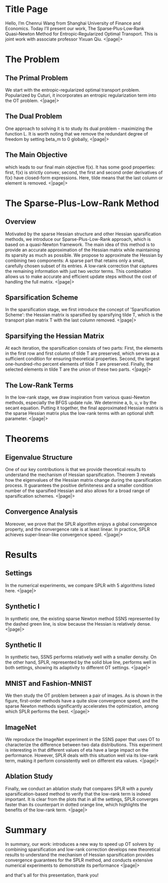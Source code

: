 # Title Page
Hello, I’m Chenrui Wang from Shanghai University of Finance and Economics. Today I’ll present our work, The Sparse‑Plus‑Low‑Rank Quasi‑Newton Method for Entropic‑Regularized Optimal Transport. This is joint work with associate professor Yixuan Qiu. <|page|>

# The Problem
## The Primal Problem
We start with the entropic-regularized optimal transport problem.
Popularized by Cuturi, it incorporates an entropic regularization term into the OT problem. <|page|>

## The Dual Problem
One approach to solving it is to study its dual problem - maximizing the function L.
It is worth noting that we remove the redundant degree of freedom by setting beta_m to 0 globally, <|page|>

## The Main Objective
which leads to our final main objective f(x). It has some good properties: first, f(x) is strictly convex; second, the first and second order derivatives of f(x) have closed-form expressions.
Here, tilde means that the last column or element is removed. <|page|>

# The Sparse-Plus-Low-Rank Method
## Overview
Motivated by the sparse Hessian structure and other Hessian sparsification methods,
we introduce our Sparse-Plus-Low-Rank approach, which is based on a quasi-Newton framework.
The main idea of this method is to provide an accurate approximation of the Hessian matrix while maintaining its sparsity as much as possible.
We propose to approximate the Hessian by combining two components:
    A sparse part that retains only a small, carefully chosen subset of its entries.
    A low‑rank correction that captures the remaining information with just two vector terms.
This combination allows us to make accurate and efficient update steps without the cost of handling the full matrix. <|page|>

## Sparsification Scheme
In the sparsification stage, we first introduce the concept of 'Sparsification Scheme': the Hessian matrix is sparsified by sparsifying tilde T, which is the transport plan matrix T with the last column removed. <|page|>

## Sparsifying the Hessian Matrix
At each iteration, the sparsification consists of two parts:
    First, the elements in the first row and first column of tilde T are preserved, which serves as a sufficient condition for ensuring theoretical properties.
    Second, the largest one-hundred-rho percent elements of tilde T are preserved.
Finally, the selected elements in tilde T are the union of these two parts. <|page|>

## The Low-Rank Terms
In the low-rank stage, we draw inspiration from various quasi-Newton methods, especially the BFGS update rule.
We determine a, b, u, v by the secant equation.
Putting it together, the final approximated Hessian matrix is the sparse Hessian matrix plus the low-rank terms with an optional shift parameter. <|page|>

# Theorems
## Eigenvalue Structure
One of our key contributions is that we provide theoretical results to understand the
mechanism of Hessian sparsification.
Theorem 3 reveals how the eigenvalues of the Hessian matrix change during the sparsification process.
It guarantees the positive definiteness and a smaller condition number of the sparsified Hessian and also allows for a broad range of sparsification schemes. <|page|>

## Convergence Analysis
Moreover, we prove that the SPLR algorithm enjoys a global convergence property, and the convergence rate is at least linear. In practice, SPLR achieves super-linear-like convergence speed. <|page|>

# Results
## Settings
In the numerical experiments, we compare SPLR with 5 algorithms listed here. <|page|>

## Synthetic I
In synthetic one, the existing sparse Newton method SSNS represented by the dashed green line, is slow because the Hessian is relatively dense. <|page|>

## Synthetic II
In synthetic two, SSNS performs relatively well with a smaller density.
On the other hand, SPLR, represented by the solid blue line, performs well in both settings, showing its adaptivity to different OT settings. <|page|>

## MNIST and Fashion-MNIST
We then study the OT problem between a pair of images.
As is shown in the figure, first-order methods have a quite slow convergence speed, and the sparse Newton methods significantly accelerates the optimization, among which SPLR performs the best. <|page|>

## ImageNet
We reproduce the ImageNet experiment in the SSNS paper that uses OT to characterize the difference between two data distributions.
This experiment is interesting in that different values of eta have a large impact on the performance.
However, SPLR deals with this situation well via its low-rank term, making it perform consistently well on different eta values. <|page|>

## Ablation Study
Finally, we conduct an ablation study that compares SPLR with a purely sparsification-based method to verify that the low-rank term is indeed important.
It is clear from the plots that in all the settings, SPLR converges faster than its counterpart in dotted orange line, which highlights the benefits of the low-rank term. <|page|>

# Summary
In summary, our work:
    introduces a new way to speed up OT solvers by combining sparsification and low-rank correction
    develops new theoretical results to understand the mechanism of Hessian sparsification
    provides convergence guarantees for the SPLR method, and conducts extensive numerical experiments to demonstrate its performance <|page|>

and that's all for this presentation, thank you!